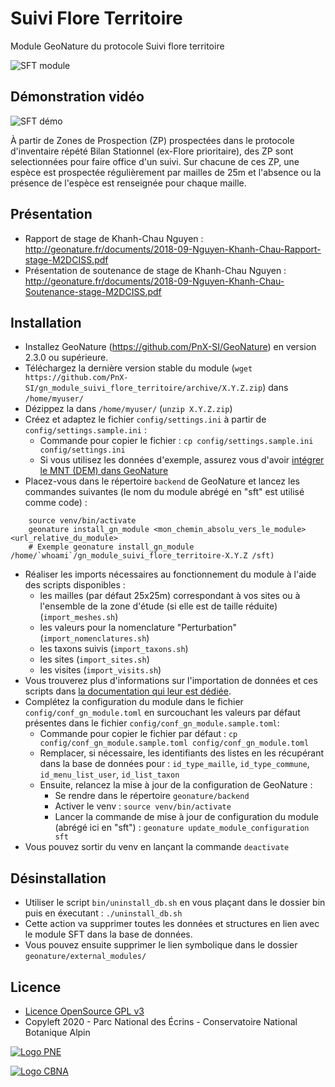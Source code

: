 # Suivi Flore Territoire

Module GeoNature du protocole Suivi flore territoire
 

![SFT module](http://geonature.fr/docs/img/2018-09-sft.jpg)

## Démonstration vidéo

![SFT démo](http://geonature.fr/docs/img/2019-01-geonature-sft-demo.gif)

À partir de Zones de Prospection (ZP) prospectées dans le protocole d'inventaire répété Bilan Stationnel (ex-Flore prioritaire), des ZP sont selectionnées pour faire office d'un suivi. Sur chacune de ces ZP, une espèce est prospectée régulièrement par mailles de 25m et l'absence ou la présence de l'espèce est renseignée pour chaque maille.

## Présentation

* Rapport de stage de Khanh-Chau Nguyen : http://geonature.fr/documents/2018-09-Nguyen-Khanh-Chau-Rapport-stage-M2DCISS.pdf
* Présentation de soutenance de stage de Khanh-Chau Nguyen : http://geonature.fr/documents/2018-09-Nguyen-Khanh-Chau-Soutenance-stage-M2DCISS.pdf

## Installation

* Installez GeoNature (https://github.com/PnX-SI/GeoNature) en version 2.3.0 ou supérieure.
* Téléchargez la dernière version stable du module (``wget https://github.com/PnX-SI/gn_module_suivi_flore_territoire/archive/X.Y.Z.zip``)
dans ``/home/myuser/``
* Dézippez la dans ``/home/myuser/`` (``unzip X.Y.Z.zip``)
* Créez et adaptez le fichier ``config/settings.ini`` à partir de ``config/settings.sample.ini`` :
  * Commande pour copier le fichier : ``cp config/settings.sample.ini config/settings.ini``
  * Si vous utilisez les données d'exemple, assurez vous d'avoir [intégrer le MNT (DEM) dans GeoNature](https://geonature.readthedocs.io/fr/latest/admin-manual.html#integrer-des-donnees)
* Placez-vous dans le répertoire ``backend`` de GeoNature et lancez les commandes suivantes (le nom du module abrégé en "sft" est utilisé comme code) :

```
    source venv/bin/activate
    geonature install_gn_module <mon_chemin_absolu_vers_le_module> <url_relative_du_module>
    # Exemple geonature install_gn_module /home/`whoami`/gn_module_suivi_flore_territoire-X.Y.Z /sft)
```

* Réaliser les imports nécessaires au fonctionnement du module à l'aide des scripts disponibles :
  * les mailles (par défaut 25x25m) correspondant à vos sites ou à l'ensemble de la zone d'étude (si elle est de taille réduite) (`import_meshes.sh`)
  * les valeurs pour la nomenclature "Perturbation" (`import_nomenclatures.sh`)
  * les taxons suivis (`import_taxons.sh`)
  * les sites (`import_sites.sh`)
  * les visites (`import_visits.sh`)
* Vous trouverez plus d'informations sur l'importation de données et ces scripts dans [la documentation qui leur est dédiée](docs/import-data.md).
* Complétez la configuration du module dans le fichier ``config/conf_gn_module.toml`` en surcouchant les valeurs par défaut présentes dans le fichier ``config/conf_gn_module.sample.toml``:
  * Commande pour copier le fichier par défaut : ``cp config/conf_gn_module.sample.toml config/conf_gn_module.toml``
  * Remplacer, si nécessaire, les identifiants des listes en les récupérant dans la base de données pour : `id_type_maille`, `id_type_commune`, `id_menu_list_user`, `id_list_taxon`
  * Ensuite, relancez la mise à jour de la configuration de GeoNature :
    * Se rendre dans le répertoire ``geonature/backend``
    * Activer le venv : ``source venv/bin/activate``
    * Lancer la commande de mise à jour de configuration du module (abrégé ici en "sft")  : ``geonature update_module_configuration sft``
* Vous pouvez sortir du venv en lançant la commande ``deactivate``

## Désinstallation

* Utiliser le script `bin/uninstall_db.sh` en vous plaçant dans le dossier bin puis en éxecutant : `./uninstall_db.sh`
* Cette action va supprimer toutes les données et structures en lien avec le module SFT dans la base de données.
* Vous pouvez ensuite supprimer le lien symbolique dans le dossier ``geonature/external_modules/``

## Licence

* [Licence OpenSource GPL v3](./LICENSE.txt)
* Copyleft 2020 - Parc National des Écrins - Conservatoire National Botanique Alpin

[![Logo PNE](http://geonature.fr/img/logo-pne.jpg)](http://www.ecrins-parcnational.fr)

[![Logo CBNA](http://www.cbn-alpin.fr/images/stories/habillage/logo-cbna.jpg)](http://www.cbn-alpin.fr)
